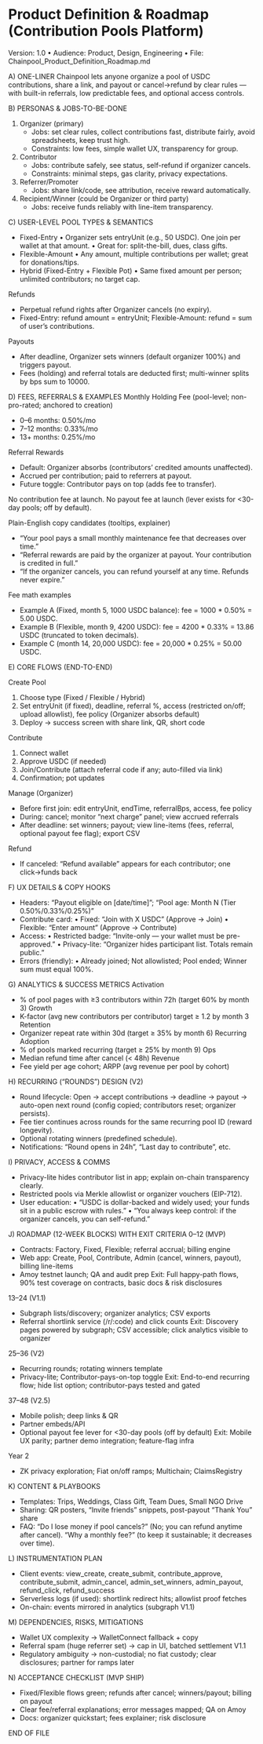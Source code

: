 # Product Definition & Roadmap (Contribution Pools Platform)

Version: 1.0 • Audience: Product, Design, Engineering • File: Chainpool_Product_Definition_Roadmap.md

A) ONE-LINER
Chainpool lets anyone organize a pool of USDC contributions, share a link, and payout or cancel→refund by clear rules — with built-in referrals, low predictable fees, and optional access controls.

B) PERSONAS & JOBS-TO-BE-DONE

1. Organizer (primary)
   - Jobs: set clear rules, collect contributions fast, distribute fairly, avoid spreadsheets, keep trust high.
   - Constraints: low fees, simple wallet UX, transparency for group.
2. Contributor
   - Jobs: contribute safely, see status, self-refund if organizer cancels.
   - Constraints: minimal steps, gas clarity, privacy expectations.
3. Referrer/Promoter
   - Jobs: share link/code, see attribution, receive reward automatically.
4. Recipient/Winner (could be Organizer or third party)
   - Jobs: receive funds reliably with line-item transparency.

C) USER-LEVEL POOL TYPES & SEMANTICS

- Fixed-Entry
  • Organizer sets entryUnit (e.g., 50 USDC). One join per wallet at that amount.
  • Great for: split-the-bill, dues, class gifts.
- Flexible-Amount
  • Any amount, multiple contributions per wallet; great for donations/tips.
- Hybrid (Fixed-Entry + Flexible Pot)
  • Same fixed amount per person; unlimited contributors; no target cap.

Refunds

- Perpetual refund rights after Organizer cancels (no expiry).
- Fixed-Entry: refund amount = entryUnit; Flexible-Amount: refund = sum of user’s contributions.

Payouts

- After deadline, Organizer sets winners (default organizer 100%) and triggers payout.
- Fees (holding) and referral totals are deducted first; multi-winner splits by bps sum to 10000.

D) FEES, REFERRALS & EXAMPLES
Monthly Holding Fee (pool-level; non-pro-rated; anchored to creation)

- 0–6 months: 0.50%/mo
- 7–12 months: 0.33%/mo
- 13+ months: 0.25%/mo

Referral Rewards

- Default: Organizer absorbs (contributors’ credited amounts unaffected).
- Accrued per contribution; paid to referrers at payout.
- Future toggle: Contributor pays on top (adds fee to transfer).

No contribution fee at launch. No payout fee at launch (lever exists for <30-day pools; off by default).

Plain-English copy candidates (tooltips, explainer)

- “Your pool pays a small monthly maintenance fee that decreases over time.”
- “Referral rewards are paid by the organizer at payout. Your contribution is credited in full.”
- “If the organizer cancels, you can refund yourself at any time. Refunds never expire.”

Fee math examples

- Example A (Fixed, month 5, 1000 USDC balance): fee = 1000 \* 0.50% = 5.00 USDC.
- Example B (Flexible, month 9, 4200 USDC): fee = 4200 \* 0.33% = 13.86 USDC (truncated to token decimals).
- Example C (month 14, 20,000 USDC): fee = 20,000 \* 0.25% = 50.00 USDC.

E) CORE FLOWS (END-TO-END)

Create Pool

1. Choose type (Fixed / Flexible / Hybrid)
2. Set entryUnit (if fixed), deadline, referral %, access (restricted on/off; upload allowlist), fee policy (Organizer absorbs default)
3. Deploy → success screen with share link, QR, short code

Contribute

1. Connect wallet
2. Approve USDC (if needed)
3. Join/Contribute (attach referral code if any; auto-filled via link)
4. Confirmation; pot updates

Manage (Organizer)

- Before first join: edit entryUnit, endTime, referralBps, access, fee policy
- During: cancel; monitor “next charge” panel; view accrued referrals
- After deadline: set winners; payout; view line-items (fees, referral, optional payout fee flag); export CSV

Refund

- If canceled: “Refund available” appears for each contributor; one click→funds back

F) UX DETAILS & COPY HOOKS

- Headers: “Payout eligible on [date/time]”; “Pool age: Month N (Tier 0.50%/0.33%/0.25%)”
- Contribute card:
  • Fixed: “Join with X USDC” (Approve → Join)
  • Flexible: “Enter amount” (Approve → Contribute)
- Access:
  • Restricted badge: “Invite-only — your wallet must be pre-approved.”
  • Privacy-lite: “Organizer hides participant list. Totals remain public.”
- Errors (friendly):
  • Already joined; Not allowlisted; Pool ended; Winner sum must equal 100%.

G) ANALYTICS & SUCCESS METRICS
Activation

- % of pool pages with ≥3 contributors within 72h (target 60% by month 3)
  Growth
- K-factor (avg new contributors per contributor) target ≥ 1.2 by month 3
  Retention
- Organizer repeat rate within 30d (target ≥ 35% by month 6)
  Recurring Adoption
- % of pools marked recurring (target ≥ 25% by month 9)
  Ops
- Median refund time after cancel (< 48h)
  Revenue
- Fee yield per age cohort; ARPP (avg revenue per pool by cohort)

H) RECURRING (“ROUNDS”) DESIGN (V2)

- Round lifecycle:
  Open → accept contributions → deadline → payout → auto-open next round (config copied; contributors reset; organizer persists).
- Fee tier continues across rounds for the same recurring pool ID (reward longevity).
- Optional rotating winners (predefined schedule).
- Notifications: “Round opens in 24h”, “Last day to contribute”, etc.

I) PRIVACY, ACCESS & COMMS

- Privacy-lite hides contributor list in app; explain on-chain transparency clearly.
- Restricted pools via Merkle allowlist or organizer vouchers (EIP-712).
- User education:
  • “USDC is dollar-backed and widely used; your funds sit in a public escrow with rules.”
  • “You always keep control: if the organizer cancels, you can self-refund.”

J) ROADMAP (12-WEEK BLOCKS) WITH EXIT CRITERIA
0–12 (MVP)

- Contracts: Factory, Fixed, Flexible; referral accrual; billing engine
- Web app: Create, Pool, Contribute, Admin (cancel, winners, payout), billing line-items
- Amoy testnet launch; QA and audit prep
  Exit: Full happy-path flows, 90% test coverage on contracts, basic docs & risk disclosures

13–24 (V1.1)

- Subgraph lists/discovery; organizer analytics; CSV exports
- Referral shortlink service (/r/:code) and click counts
  Exit: Discovery pages powered by subgraph; CSV accessible; click analytics visible to organizer

25–36 (V2)

- Recurring rounds; rotating winners template
- Privacy-lite; Contributor-pays-on-top toggle
  Exit: End-to-end recurring flow; hide list option; contributor-pays tested and gated

37–48 (V2.5)

- Mobile polish; deep links & QR
- Partner embeds/API
- Optional payout fee lever for <30-day pools (off by default)
  Exit: Mobile UX parity; partner demo integration; feature-flag infra

Year 2

- ZK privacy exploration; Fiat on/off ramps; Multichain; ClaimsRegistry

K) CONTENT & PLAYBOOKS

- Templates: Trips, Weddings, Class Gift, Team Dues, Small NGO Drive
- Sharing: QR posters, “Invite friends” snippets, post-payout “Thank You” share
- FAQ: “Do I lose money if pool cancels?” (No; you can refund anytime after cancel). “Why a monthly fee?” (to keep it sustainable; it decreases over time).

L) INSTRUMENTATION PLAN

- Client events: view_create, create_submit, contribute_approve, contribute_submit, admin_cancel, admin_set_winners, admin_payout, refund_click, refund_success
- Serverless logs (if used): shortlink redirect hits; allowlist proof fetches
- On-chain: events mirrored in analytics (subgraph V1.1)

M) DEPENDENCIES, RISKS, MITIGATIONS

- Wallet UX complexity → WalletConnect fallback + copy
- Referral spam (huge referrer set) → cap in UI, batched settlement V1.1
- Regulatory ambiguity → non-custodial; no fiat custody; clear disclosures; partner for ramps later

N) ACCEPTANCE CHECKLIST (MVP SHIP)

- Fixed/Flexible flows green; refunds after cancel; winners/payout; billing on payout
- Clear fee/referral explanations; error messages mapped; QA on Amoy
- Docs: organizer quickstart; fees explainer; risk disclosure

END OF FILE
